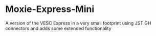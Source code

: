 # Moxie-Express-Mini
A version of the VESC Express in a very small footprint using JST GH connectors and adds some extended functionality

